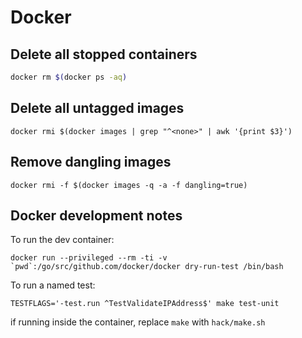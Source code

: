 Docker
======


Delete all stopped containers
-----------------------------

```bash
docker rm $(docker ps -aq)
```

Delete all untagged images
--------------------------

```
docker rmi $(docker images | grep "^<none>" | awk '{print $3}')
```  

Remove dangling images
----------------------

```
docker rmi -f $(docker images -q -a -f dangling=true)
```

Docker development notes
------------------------

To run the dev container:

    docker run --privileged --rm -ti -v `pwd`:/go/src/github.com/docker/docker dry-run-test /bin/bash

To run a named test:

    TESTFLAGS='-test.run ^TestValidateIPAddress$' make test-unit

if running inside the container, replace `make` with `hack/make.sh`
